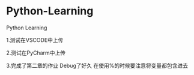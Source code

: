 # Python-Learning
Python Learning

1.测试在VSCODE中上传

2.测试在PyCharm中上传

3.完成了第二章的作业 Debug了好久 在使用%的时候要注意将变量都包含进去